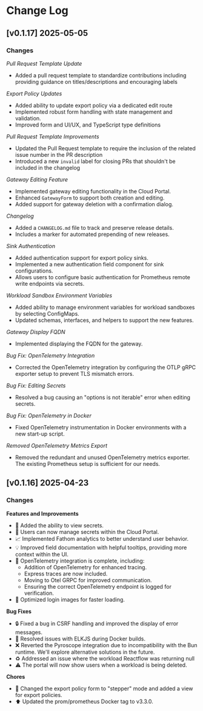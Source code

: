 # Change Log

<!-- CHANGELOG:INSERT_HERE -->
## [v0.1.17] 2025-05-05

### Changes

*Pull Request Template Update*
- Added a pull request template to standardize contributions including providing guidance on titles/descriptions and encouraging labels

*Export Policy Updates*
- Added ability to update export policy via a dedicated edit route
- Implemented robust form handling with state management and validation.
- Improved form and UI/UX, and TypeScript type definitions

*Pull Request Template Improvements*
- Updated the Pull Request template to require the inclusion of the related issue number in the PR description
- Introduced a new `invalid` label for closing PRs that shouldn't be included in the changelog

*Gateway Editing Feature*
- Implemented gateway editing functionality in the Cloud Portal.
- Enhanced `GatewayForm` to support both creation and editing.
- Added support for gateway deletion with a confirmation dialog.

*Changelog*
- Added a `CHANGELOG.md` file to track and preserve release details.
- Includes a marker for automated prepending of new releases.

*Sink Authentication*
- Added authentication support for export policy sinks.
- Implemented a new authentication field component for sink configurations.
- Allows users to configure basic authentication for Prometheus remote write endpoints via secrets.

*Workload Sandbox Environment Variables*
- Added ability to manage environment variables for workload sandboxes by selecting ConfigMaps.
- Updated schemas, interfaces, and helpers to support the new features.

*Gateway Display FQDN*
- Implemented displaying the FQDN for the gateway.

*Bug Fix: OpenTelemetry Integration*
- Corrected the OpenTelemetry integration by configuring the OTLP gRPC exporter setup to prevent TLS mismatch errors.

*Bug Fix: Editing Secrets*
- Resolved a bug causing an "options is not iterable" error when editing secrets.

*Bug Fix: OpenTelemetry in Docker*
- Fixed OpenTelemetry instrumentation in Docker environments with a new start-up script.

*Removed OpenTelemetry Metrics Export*
- Removed the redundant and unused OpenTelemetry metrics exporter. The existing Prometheus setup is sufficient for our needs.


## [v0.1.16] 2025-04-23

### Changes

**Features and Improvements**

- :eyes: Added the ability to view secrets.
- :key: Users can now manage secrets within the Cloud Portal.
- :chart_with_upwards_trend: Implemented Fathom analytics to better understand user behavior.
- :bulb: Improved field documentation with helpful tooltips, providing more context within the UI.
- :rocket: OpenTelemetry integration is complete, including:
  - Addition of OpenTelemetry for enhanced tracing.
  - Express traces are now included.
  - Moving to Otel GRPC for improved communication.
  - Ensuring the correct OpenTelemetry endpoint is logged for verification.
- :art: Optimized login images for faster loading.

**Bug Fixes**

- :lock: Fixed a bug in CSRF handling and improved the display of error messages.
- :whale: Resolved issues with ELKJS during Docker builds.
- :x: Reverted the Pyroscope integration due to incompatibility with the Bun runtime. We'll explore alternative solutions in the future.
- :recycle: Addressed an issue where the workload Reactflow was returning null
- :warning: The portal will now show users when a workload is being deleted.

**Chores**

- :arrows_counterclockwise: Changed the export policy form to "stepper" mode and added a view for export policies.
- :arrow_up: Updated the prom/prometheus Docker tag to v3.3.0.
